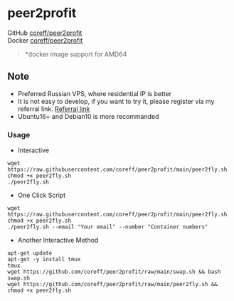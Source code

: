 # peer2profit

GitHub [coreff/peer2profit](https://github.com/coreff/peer2profit)  
Docker [coreff/peer2profit](https://hub.docker.com/r/coreff/peer2profit)
> *docker image support for AMD64

## Note
- Preferred Russian VPS, where residential IP is better
- It is not easy to develop, if you want to try it, please register via my referral link. [Referral link](https://peer2profit.com/r/1629477772611fdb8cab06c)
- Ubuntu16+ and Debian10 is more recommanded

### Usage
- Interactive
```shell
wget https://raw.githubusercontent.com/coreff/peer2profit/main/peer2fly.sh
chmod +x peer2fly.sh
./peer2fly.sh
```
- One Click Script
```shell
wget https://raw.githubusercontent.com/coreff/peer2profit/main/peer2fly.sh
chmod +x peer2fly.sh
./peer2fly.sh --email "Your email" --number "Container numbers"
```
- Another Interactive Method
```shell
apt-get update
apt-get -y install tmux
tmux
wget https://github.com/coreff/peer2profit/raw/main/swap.sh && bash swap.sh
wget https://github.com/coreff/peer2profit/raw/main/peer2fly.sh && chmod +x peer2fly.sh
```
